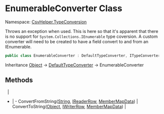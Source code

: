 # EnumerableConverter Class

Namespace: [CsvHelper.TypeConversion](/api/CsvHelper.TypeConversion)

Throws an exception when used. This is here so that it's apparent that there is no support for ``System.Collections.IEnumerable`` type coversion. A custom converter will need to be created to have a field convert to and from an IEnumerable.

```cs
public class EnumerableConverter : DefaultTypeConverter, ITypeConverter
```

Inheritance [Object](https://docs.microsoft.com/en-us/dotnet/api/system.object) -> [DefaultTypeConverter](/api/CsvHelper.TypeConversion/DefaultTypeConverter) -> EnumerableConverter

## Methods
&nbsp; | &nbsp;
- | -
ConvertFromString([String](https://docs.microsoft.com/en-us/dotnet/api/system.string), [IReaderRow](/api/CsvHelper/IReaderRow), [MemberMapData](/api/CsvHelper.Configuration/MemberMapData)) | 
ConvertToString([Object](https://docs.microsoft.com/en-us/dotnet/api/system.object), [IWriterRow](/api/CsvHelper/IWriterRow), [MemberMapData](/api/CsvHelper.Configuration/MemberMapData)) | 
